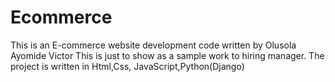 # Ecommerce
This is an E-commerce website development code
written by Olusola Ayomide Victor
This is just to show as a sample work to hiring manager. 
The project is written in Html,Css, JavaScript,Python(Django)
